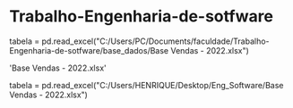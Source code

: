 # Trabalho-Engenharia-de-sotfware

<!-- Fábio -->
tabela = pd.read_excel("C:/Users/PC/Documents/faculdade/Trabalho-Engenharia-de-sotfware/base_dados/Base Vendas - 2022.xlsx")


<!-- Gui -->
'Base Vendas - 2022.xlsx'

<!-- Henrique -->
tabela = pd.read_excel("C:/Users/HENRIQUE/Desktop/Eng_Software/Base Vendas - 2022.xlsx")
